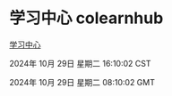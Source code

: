 # 学习中心 colearnhub
[学习中心](http://219.139.197.74:56308/colearnhub/)

2024年 10月 29日 星期二 16:10:02 CST

2024年 10月 29日 星期二 08:10:02 GMT
